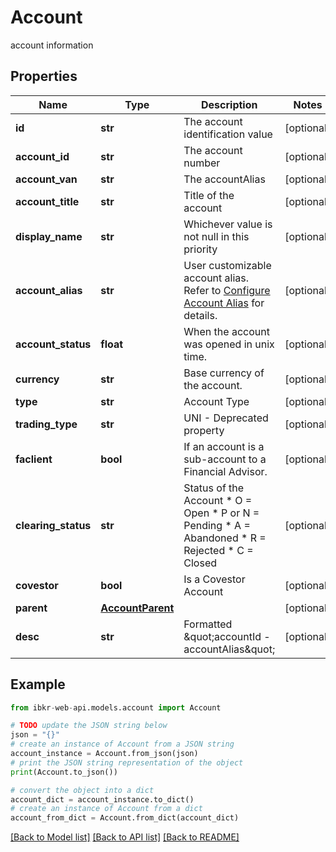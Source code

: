 # Account

account information

## Properties

Name | Type | Description | Notes
------------ | ------------- | ------------- | -------------
**id** | **str** | The account identification value | [optional] 
**account_id** | **str** | The account number | [optional] 
**account_van** | **str** | The accountAlias | [optional] 
**account_title** | **str** | Title of the account | [optional] 
**display_name** | **str** | Whichever value is not null in this priority | [optional] 
**account_alias** | **str** | User customizable account alias. Refer to [Configure Account Alias](https://guides.interactivebrokers.com/cp/cp.htm#am/settings/accountalias.htm) for details. | [optional] 
**account_status** | **float** | When the account was opened in unix time. | [optional] 
**currency** | **str** | Base currency of the account. | [optional] 
**type** | **str** | Account Type | [optional] 
**trading_type** | **str** | UNI - Deprecated property | [optional] 
**faclient** | **bool** | If an account is a sub-account to a Financial Advisor. | [optional] 
**clearing_status** | **str** | Status of the Account   * O &#x3D; Open   * P or N &#x3D; Pending   * A &#x3D; Abandoned   * R &#x3D; Rejected   * C &#x3D; Closed  | [optional] 
**covestor** | **bool** | Is a Covestor Account | [optional] 
**parent** | [**AccountParent**](AccountParent.md) |  | [optional] 
**desc** | **str** | Formatted \&quot;accountId - accountAlias\&quot; | [optional] 

## Example

```python
from ibkr-web-api.models.account import Account

# TODO update the JSON string below
json = "{}"
# create an instance of Account from a JSON string
account_instance = Account.from_json(json)
# print the JSON string representation of the object
print(Account.to_json())

# convert the object into a dict
account_dict = account_instance.to_dict()
# create an instance of Account from a dict
account_from_dict = Account.from_dict(account_dict)
```
[[Back to Model list]](../README.md#documentation-for-models) [[Back to API list]](../README.md#documentation-for-api-endpoints) [[Back to README]](../README.md)


